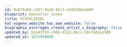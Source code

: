 ```yaml
---
id: 9a875a84-cd37-41a9-82cf-e4261dbeae69
blueprint: kuenstler_innen
title: STÜCKLIESEL
hat_eigene_website_has_own_website: false
biographie_eintragen_create_artist_s_biography: false
updated_by: b1a43fd3-c865-4122-b6cc-50cfa81a1985
updated_at: 1673959009
---
```

